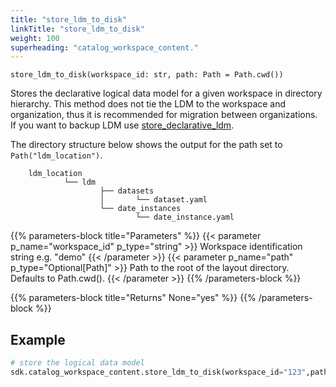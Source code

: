 ```yaml
---
title: "store_ldm_to_disk"
linkTitle: "store_ldm_to_disk"
weight: 100
superheading: "catalog_workspace_content."
---
```



``store_ldm_to_disk(workspace_id: str, path: Path = Path.cwd())``

Stores the declarative logical data model for a given workspace in directory hierarchy. This method does not tie the LDM to the workspace and organization, thus it is recommended for migration between organizations. If you want to backup LDM use [store_declarative_ldm](../store_declarative_ldm).

The directory structure below shows the output for the path set to `Path("ldm_location")`.

        ldm_location
                └── ldm
                        ├── datasets
                        │       └── dataset.yaml
                        └── date_instances
                                └── date_instance.yaml

{{% parameters-block  title="Parameters" %}}
{{< parameter p_name="workspace_id" p_type="string" >}}
Workspace identification string e.g. "demo"
{{< /parameter >}}
{{< parameter p_name="path" p_type="Optional[Path]" >}}
Path to the root of the layout directory. Defaults to Path.cwd().
{{< /parameter >}}
{{% /parameters-block %}}

{{% parameters-block title="Returns" None="yes" %}}
{{% /parameters-block %}}

## Example

```Python
# store the logical data model
sdk.catalog_workspace_content.store_ldm_to_disk(workspace_id="123",path=Path.cwd())
```
